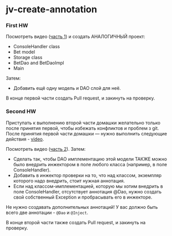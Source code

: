 # jv-create-annotation
 
### First HW
Посмотреть видео ([часть 1](https://mate-academy.github.io/jv-program-fulltime/02_jdbc/homework/01_DAO.html)) 
и создать АНАЛОГИЧНЫЙ проект:
- ConsoleHandler class 
- Bet model
- Storage class
- BetDao and BetDaoImpl
- Main

Затем: 
- Добавить ещё одну модель и DAO слой для неё. 

В конце первой части создать Pull request, и закинуть на проверку.

### Second HW
Приступать к выполнению второй части домашки желательно только после принятия первой, чтобы избежать конфликтов и проблем з git.
После принятия первой части домашки — нужно выполнить следующие действия - [video](https://www.youtube.com/watch?v=8MXeePzuE68&list=PL7FuXFaDeEX2JdShqx3URwdvqf6ow8G7H&index=9).

Посмотреть видео ([часть 2](https://mate-academy.github.io/jv-program-fulltime/02_jdbc/homework/02_injector.html)).
Затем: 
- Сделать так, чтобы DAO имплементацию этой модели ТАКЖЕ можно было внедрить инжектором в поле любого класса (например, в поле ConsoleHandler).
- Добавить в инжектор проверки на то, что над классом, экземпляр которого надо внедрить, стоит нужная аннотация.
- Если над классом-имплементацией, которую мы хотим внедрить в поле ConsoleHandler, отсутствует аннотация @Dao, 
нужно создать свой собственный Exception и пробрасывать его в инжекторе.

Не нужно создавать дополнительных аннотаций! У вас должно быть всего две аннотации - `@Dao` и `@Inject`.

В конце второй части также создать Pull request, и закинуть на проверку.
